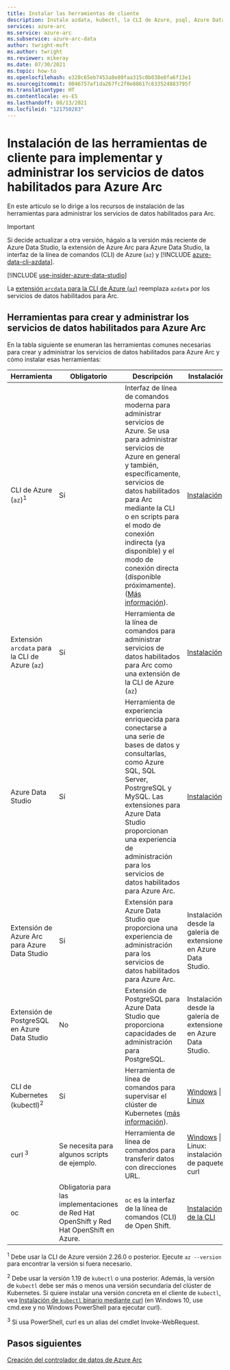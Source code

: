 ```yaml
---
title: Instalar las herramientas de cliente
description: Instale azdata, kubectl, la CLI de Azure, psql, Azure Data Studio (Insider) y la extensión ARC para Azure Data Studio
services: azure-arc
ms.service: azure-arc
ms.subservice: azure-arc-data
author: twright-msft
ms.author: twright
ms.reviewer: mikeray
ms.date: 07/30/2021
ms.topic: how-to
ms.openlocfilehash: e328c65eb7453a8e80faa315c0b038e8fa6f13e1
ms.sourcegitcommit: 0046757af1da267fc2f0e88617c633524883795f
ms.translationtype: HT
ms.contentlocale: es-ES
ms.lasthandoff: 08/13/2021
ms.locfileid: "121750283"
---
```

# <a name="install-client-tools-for-deploying-and-managing-azure-arc-enabled-data-services"></a>Instalación de las herramientas de cliente para implementar y administrar los servicios de datos habilitados para Azure Arc

En este artículo se lo dirige a los recursos de instalación de las herramientas para administrar los servicios de datos habilitados para Arc.

> [!IMPORTANT]
> Si decide actualizar a otra versión, hágalo a la versión más reciente de Azure Data Studio, la extensión de Azure Arc para Azure Data Studio, la interfaz de la línea de comandos (CLI) de Azure (`az`) y [!INCLUDE [azure-data-cli-azdata](../../../includes/azure-data-cli-azdata.md)].
>
> [!INCLUDE [use-insider-azure-data-studio](includes/use-insider-azure-data-studio.md)] 

La [extensión `arcdata` para la CLI de Azure (`az`)](reference/reference-az-arcdata-dc.md) reemplaza `azdata` por los servicios de datos habilitados para Arc.

## <a name="tools-for-creating-and-managing-azure-arc-enabled-data-services"></a>Herramientas para crear y administrar los servicios de datos habilitados para Azure Arc

En la tabla siguiente se enumeran las herramientas comunes necesarias para crear y administrar los servicios de datos habilitados para Azure Arc y cómo instalar esas herramientas:

| Herramienta | Obligatorio | Descripción | Instalación |
|---|---|---|---|
| CLI de Azure (`az`)<sup>1</sup> | Sí | Interfaz de línea de comandos moderna para administrar servicios de Azure. Se usa para administrar servicios de Azure en general y también, específicamente, servicios de datos habilitados para Arc mediante la CLI o en scripts para el modo de conexión indirecta (ya disponible) y el modo de conexión directa (disponible próximamente). ([Más información](/cli/azure/)). | [Instalación](/cli/azure/install-azure-cli) |
| Extensión `arcdata` para la CLI de Azure (`az`) | Sí | Herramienta de la línea de comandos para administrar servicios de datos habilitados para Arc como una extensión de la CLI de Azure (`az`) | [Instalación](install-arcdata-extension.md) |
| Azure Data Studio | Sí | Herramienta de experiencia enriquecida para conectarse a una serie de bases de datos y consultarlas, como Azure SQL, SQL Server, PostrgreSQL y MySQL. Las extensiones para Azure Data Studio proporcionan una experiencia de administración para los servicios de datos habilitados para Azure Arc. | [Instalación](/sql/azure-data-studio/download-azure-data-studio) |
| Extensión de Azure Arc para Azure Data Studio | Sí | Extensión para Azure Data Studio que proporciona una experiencia de administración para los servicios de datos habilitados para Azure Arc.| Instalación desde la galería de extensiones en Azure Data Studio.|
| Extensión de PostgreSQL en Azure Data Studio | No | Extensión de PostgreSQL para Azure Data Studio que proporciona capacidades de administración para PostgreSQL. | <!--{need link} [Install](../azure-data-studio/data-virtualization-extension.md) --> Instalación desde la galería de extensiones en Azure Data Studio.|
| CLI de Kubernetes (kubectl)<sup>2</sup> | Sí | Herramienta de línea de comandos para supervisar el clúster de Kubernetes ([más información](https://kubernetes.io/docs/tasks/tools/install-kubectl/)). | [Windows](https://kubernetes.io/docs/tasks/tools/install-kubectl/#install-with-powershell-from-psgallery) \| [Linux](https://kubernetes.io/docs/tasks/tools/install-kubectl/#install-using-native-package-management) |
| curl <sup>3</sup> | Se necesita para algunos scripts de ejemplo. | Herramienta de línea de comandos para transferir datos con direcciones URL. | [Windows](https://curl.haxx.se/windows/) \| Linux: instalación de paquete curl |
| oc | Obligatoria para las implementaciones de Red Hat OpenShift y Red Hat OpenShift en Azure. |`oc` es la interfaz de la línea de comandos (CLI) de Open Shift. | [Instalación de la CLI](https://docs.openshift.com/container-platform/4.6/cli_reference/openshift_cli/getting-started-cli.html#installing-the-cli)



<sup>1</sup> Debe usar la CLI de Azure versión 2.26.0 o posterior. Ejecute `az --version` para encontrar la versión si fuera necesario.

<sup>2</sup> Debe usar la versión 1.19 de `kubectl` o una posterior. Además, la versión de `kubectl` debe ser más o menos una versión secundaria del clúster de Kubernetes. Si quiere instalar una versión concreta en el cliente de `kubectl`, vea [Instalación de `kubectl` binario mediante curl](https://kubernetes.io/docs/tasks/tools/install-kubectl/#install-kubectl-binary-using-curl) (en Windows 10, use cmd.exe y no Windows PowerShell para ejecutar curl).

<sup>3</sup> Si usa PowerShell, curl es un alias del cmdlet Invoke-WebRequest.

## <a name="next-steps"></a>Pasos siguientes

[Creación del controlador de datos de Azure Arc](create-data-controller.md)
